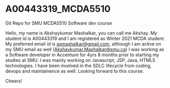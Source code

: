 # A00443319_MCDA5510
Git Repo for SMU MCDA5510 Software dev course

Hello, my name is Akshaykumar Mashalkar, you can call me Akshay. My student id is A00443319 and I am registered as Winter 2021 MCDA student. My preferred email id is asmashalkar@gmail.com, although I am active on my SMU email as well (Akshaykumar.Mashalkar@smu.ca)
I was working as a Software developer in Accenture for 4yrs 8 months prior to starting my studies at SMU. I was mainly working on Javascript, JSP, Java, HTML5 technologies. I have been involved in the SDLC lifecycle from coding, devops and maintainence as well. Looking forward to this course.

Cheers!
